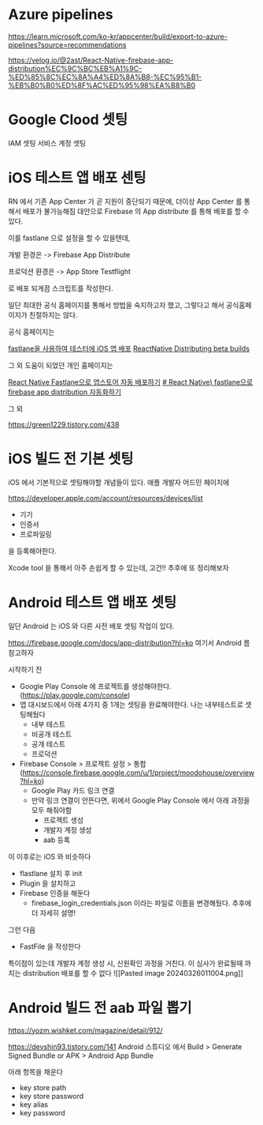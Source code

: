 

# Azure pipelines

https://learn.microsoft.com/ko-kr/appcenter/build/export-to-azure-pipelines?source=recommendations


https://velog.io/@2ast/React-Native-firebase-app-distribution%EC%9C%BC%EB%A1%9C-%ED%85%8C%EC%8A%A4%ED%8A%B8-%EC%95%B1-%EB%B0%B0%ED%8F%AC%ED%95%98%EA%B8%B0



# Google Clood 셋팅

IAM 셋팅
서비스 계정 셋팅


# iOS 테스트 앱 배포 센팅

RN 에서 기존 App Center 가 곧 지원이 중단되기 때문에, 더이상 App Center 를 통해서 배포가 불가능해짐
대안으로 Firebase 의 App distribute 를 통해 배포를 할 수 있다.

이를 fastlane 으로 설정을 할 수 있을텐데,

개발 환경은
-> Firebase App Distribute

프로덕션 환경은
-> App Store Testflight

로 배포 되게끔 스크립트를 작성한다.

일단 최대한 공식 홈페이지를 통해서 방법을 숙지하고자 했고, 그렇다고 해서 공식홈페이지가 친절하지는 않다.

공식 홈페이지는


[fastlane을 사용하여 테스터에 iOS 앱 배포](https://firebase.google.com/docs/app-distribution/ios/distribute-fastlane?hl=ko)
[ReactNative Distributing beta builds](https://thecodingmachine.github.io/react-native-boilerplate/docs/BetaBuild/#stuck-at-bundle-install-or-bundle-update-running-fastlane-init)


그 외 도움이 되었던 개인 홈페이지는

[React Native Fastlane으로 앱스토어 자동 배포하기](https://velog.io/@kimjisub/React-Native-Fastlane-Beta-Release)
[# React Native) fastlane으로 firebase app distribution 자동화하기](https://velog.io/@2ast/React-Native-fastlane%EC%9C%BC%EB%A1%9C-firebase-app-distribution-%EC%9E%90%EB%8F%99%ED%99%94%ED%95%98%EA%B8%B0)

그 외

https://green1229.tistory.com/438




# iOS 빌드 전 기본 셋팅

iOS 에서 기본적으로 셋팅해야할 개념들이 있다. 애플 개발자 어드민 페이지에

https://developer.apple.com/account/resources/devices/list

- 기기
- 인증서
- 프로파일링

을 등록해야한다.

Xcode tool 을 통해서 아주 손쉽게 할 수 있는데, 고건!! 추후에 또 정리해보자




# Android 테스트 앱 배포 셋팅
일단 Android 는 iOS 와 다른 사전 배포 셋팅 작업이 있다.

https://firebase.google.com/docs/app-distribution?hl=ko 여기서 Android 름 참고하자

시작하기 전

- Google Play Console 에 프로젝트를 생성해야한다. (https://play.google.com/console)
- 앱 대시보드에서 아래 4가지 중 1개는 셋팅을 완료해야한다. 나는 내부테스트로 셋팅해뒀다
	- 내부 테스트
	- 비공개 테스트
	- 공개 테스트
	- 프로덕션
- Firebase Console > 프로젝트 설정 > 통합 (https://console.firebase.google.com/u/1/project/moodohouse/overview?hl=ko)
	- Google Play 카드 링크 연결
	- 만약 링크 연결이 안뜬다면, 위에서 Google Play Console 에서 아래 과정을 모두 해줘야함
		- 프로젝트 생성
		- 개발자 계정 생성
		- aab 등록

이 이후로는 iOS 와 비슷하다
- flastlane 설치 후 init
- Plugin 을 설치하고
- Firebase 인증을 해둔다
	- firebase_login_credentials.json 이라는 파일로 이름을 변경해뒀다. 추후에 더 자세히 설명!

그런 다음
- FastFile 을 작성한다

특이점이 있는데
개발자 계정 생성 시, 신원확인 과정을 거친다. 이 심사가 완료될때 까지는 distribution 배포를 할 수 없다
![[Pasted image 20240326011004.png]]




# Android 빌드 전 aab 파일 뽑기
https://yozm.wishket.com/magazine/detail/912/


https://devshin93.tistory.com/141
Android 스튜디오 에서
Build > Generate Signed Bundle or APK > Android App Bundle

아래 항목을 채운다
- key store path
- key store password
- key alias
- key password
